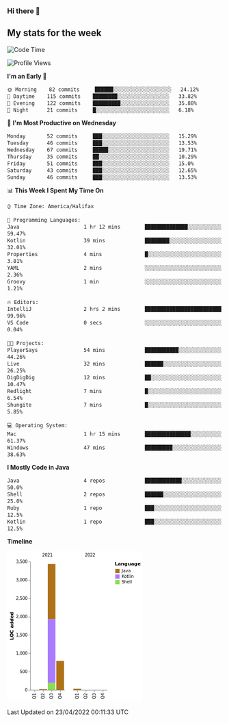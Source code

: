### Hi there 👋

## My stats for the week
<!--START_SECTION:waka-->
![Code Time](http://img.shields.io/badge/Code%20Time-183%20hrs%206%20mins-blue)

![Profile Views](http://img.shields.io/badge/Profile%20Views-7-blue)

**I'm an Early 🐤** 

```text
🌞 Morning    82 commits     ██████░░░░░░░░░░░░░░░░░░░   24.12% 
🌆 Daytime    115 commits    ████████░░░░░░░░░░░░░░░░░   33.82% 
🌃 Evening    122 commits    █████████░░░░░░░░░░░░░░░░   35.88% 
🌙 Night      21 commits     █░░░░░░░░░░░░░░░░░░░░░░░░   6.18%

```
📅 **I'm Most Productive on Wednesday** 

```text
Monday       52 commits     ███░░░░░░░░░░░░░░░░░░░░░░   15.29% 
Tuesday      46 commits     ███░░░░░░░░░░░░░░░░░░░░░░   13.53% 
Wednesday    67 commits     █████░░░░░░░░░░░░░░░░░░░░   19.71% 
Thursday     35 commits     ██░░░░░░░░░░░░░░░░░░░░░░░   10.29% 
Friday       51 commits     ███░░░░░░░░░░░░░░░░░░░░░░   15.0% 
Saturday     43 commits     ███░░░░░░░░░░░░░░░░░░░░░░   12.65% 
Sunday       46 commits     ███░░░░░░░░░░░░░░░░░░░░░░   13.53%

```


📊 **This Week I Spent My Time On** 

```text
⌚︎ Time Zone: America/Halifax

💬 Programming Languages: 
Java                     1 hr 12 mins        ██████████████░░░░░░░░░░░   59.47% 
Kotlin                   39 mins             ████████░░░░░░░░░░░░░░░░░   32.01% 
Properties               4 mins              █░░░░░░░░░░░░░░░░░░░░░░░░   3.81% 
YAML                     2 mins              ░░░░░░░░░░░░░░░░░░░░░░░░░   2.36% 
Groovy                   1 min               ░░░░░░░░░░░░░░░░░░░░░░░░░   1.21%

🔥 Editors: 
IntelliJ                 2 hrs 2 mins        █████████████████████████   99.96% 
VS Code                  0 secs              ░░░░░░░░░░░░░░░░░░░░░░░░░   0.04%

🐱‍💻 Projects: 
PlayerSays               54 mins             ███████████░░░░░░░░░░░░░░   44.26% 
Live                     32 mins             ██████░░░░░░░░░░░░░░░░░░░   26.25% 
DigDigDig                12 mins             ██░░░░░░░░░░░░░░░░░░░░░░░   10.47% 
Redlight                 7 mins              █░░░░░░░░░░░░░░░░░░░░░░░░   6.54% 
Shungite                 7 mins              █░░░░░░░░░░░░░░░░░░░░░░░░   5.85%

💻 Operating System: 
Mac                      1 hr 15 mins        ███████████████░░░░░░░░░░   61.37% 
Windows                  47 mins             █████████░░░░░░░░░░░░░░░░   38.63%

```

**I Mostly Code in Java** 

```text
Java                     4 repos             ████████████░░░░░░░░░░░░░   50.0% 
Shell                    2 repos             ██████░░░░░░░░░░░░░░░░░░░   25.0% 
Ruby                     1 repo              ███░░░░░░░░░░░░░░░░░░░░░░   12.5% 
Kotlin                   1 repo              ███░░░░░░░░░░░░░░░░░░░░░░   12.5%

```


**Timeline**

![Chart not found](https://raw.githubusercontent.com/lyndseyy/lyndseyy/main/charts/bar_graph.png) 


 Last Updated on 23/04/2022 00:11:33 UTC
<!--END_SECTION:waka-->